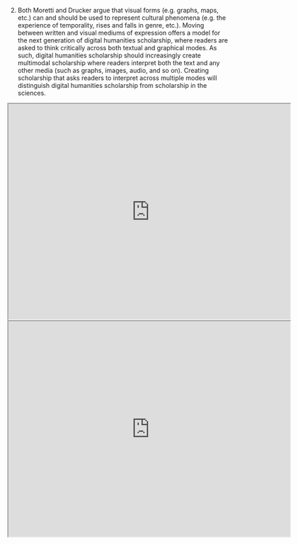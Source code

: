 2. Both Moretti and Drucker argue that visual forms (e.g. graphs, maps, etc.) can and should be used to
represent cultural phenomena (e.g. the experience of temporality, rises and falls in genre, etc.). Moving between written and visual mediums of expression offers a model for the next generation of digital
humanities scholarship, where readers are asked to think critically across both textual and graphical
modes. As such, digital humanities scholarship should increasingly create multimodal scholarship
where readers interpret both the text and any other media (such as graphs, images, audio, and so
on). Creating scholarship that asks readers to interpret across multiple modes will distinguish digital
humanities scholarship from scholarship in the sciences.


<!--	Exported from Voyant Tools (voyant-tools.org).
The iframe src attribute below uses a relative protocol to better function with both
http and https sites, but if you're embedding this into a local web page (file protocol)
you should add an explicit protocol (https if you're using voyant-tools.org, otherwise
it depends on this server.
Feel free to change the height and width values or other styling below: -->
<!--	Exported from Voyant Tools (voyant-tools.org).
The iframe src attribute below uses a relative protocol to better function with both
http and https siteshttps://github.com/Logan-ML, but if you're embedding this into a local web page (file protocol)
you should add an explicit protocol (https if you're using voyant-tools.org, otherwise
it depends on this server.
Feel free to change the height and width values or other styling below: -->

<iframe style='width: 637px; height: 487px;' src='https://voyant-tools.org/tool/Trends/?query=space&query=graph*&query=time&mode=&corpus=8b89b6e45b0b0389ae49550c53d8c2e8'></iframe>

<iframe style='width: 637px; height: 487px;' src='https://voyant-tools.org/tool/CollocatesGraph/?query=digital&query=time&query=space&query=graph&mode=corpus&corpus=8b89b6e45b0b0389ae49550c53d8c2e8'></iframe>


<!--
<iframe style="width: 750px; height: 1000px;" src="processing/index.html"></iframe>
-->
